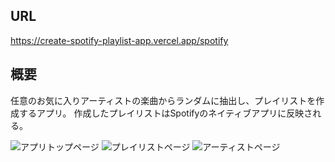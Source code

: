 ## URL
https://create-spotify-playlist-app.vercel.app/spotify

## 概要
任意のお気に入りアーティストの楽曲からランダムに抽出し、プレイリストを作成するアプリ。
作成したプレイリストはSpotifyのネイティブアプリに反映される。

![アプリトップページ](https://github.com/user-attachments/assets/6f3f2b28-f8e4-48fd-bb89-522a586df578)
![プレイリストページ](https://github.com/user-attachments/assets/caee9930-6c2e-48ed-a443-40656b09110b)
![アーティストページ](https://github.com/user-attachments/assets/9e789842-5064-46ed-86fb-558384701b5c)

